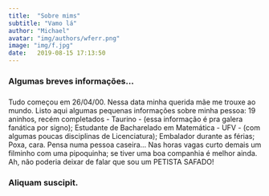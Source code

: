 ```yaml
---
title:  "Sobre mims"
subtitle: "Vamo lá"
author: "Michael"
avatar: "img/authors/wferr.png"
image: "img/f.jpg"
date:   2019-08-15 17:13:50
---
```


### Algumas breves informações...
###
Tudo começou em 26/04/00. Nessa data minha querida mãe me trouxe ao mundo.
Listo aqui algumas pequenas informações sobre minha pessoa:
19 aninhos, recém completados - Taurino - (essa informação é pra galera fanática por signo);
Estudante de Bacharelado em Matemática - UFV - (com algumas poucas disciplinas de Licenciatura);
Embalador durante as férias;
Poxa, cara. Pensa numa pessoa caseira...
Nas horas vagas curto demais um filminho com uma pipoquinha; se tiver uma boa companhia é melhor ainda.
Ah, não poderia deixar de falar que sou um PETISTA SAFADO!

### Aliquam suscipit.
